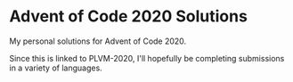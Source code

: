 # Advent of Code 2020 Solutions

My personal solutions for Advent of Code 2020.

Since this is linked to PLVM-2020, I'll hopefully be completing submissions in a variety of languages.